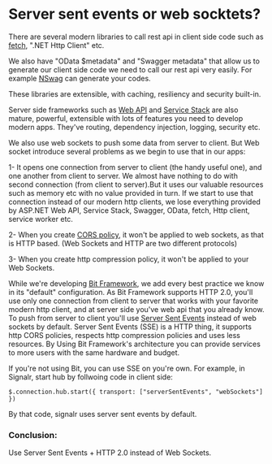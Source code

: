 # Server sent events or web socktets?

There are several modern libraries to call rest api in client side code such as [fetch](https://developer.mozilla.org/en/docs/Web/API/Fetch_API), ".NET Http Client" etc.

We also have "OData $metadata" and "Swagger metadata" that allow us to generate our client side code we need to call our rest api very easily. For example [NSwag](https://github.com/RSuter/NSwag) can generate your codes.

These libraries are extensible, with caching, resiliency and security built-in.

Server side frameworks such as [Web API](https://www.asp.net/web-api) and [Service Stack](http://docs.servicestack.net/api-design) are also mature, powerful, extensible with lots of features you need to develop modern apps. They've routing, dependency injection, logging, security etc.

We also use web sockets to push some data from server to client. But Web socket introduce several problems as we begin to use that in our apps:

1- It opens one connection from server to client (the handy useful one), and one another from client to server. We almost have nothing to do with second connection (from client to server).But it uses our valuable resources such as memory etc with no value provided in turn. If we start to use that connection instead of our modern http clients, we lose everything provided by ASP.NET Web API, Service Stack, Swagger, OData, fetch, Http client, service worker etc.

2- When you create [CORS policy](https://developer.mozilla.org/en-US/docs/Web/HTTP/Access_control_CORS), it won't be applied to web sockets, as that is HTTP based. (Web Sockets and HTTP are two different protocols)

3- When you create http compression policy, it won't be applied to your Web Sockets.

While we're developing [Bit Framework](https://github.com/bit-foundation/bit-framework/), we add every best practice we know in its "default" configuration. As Bit Framework supports HTTP 2.0, you'll use only one connection from client to server that works with your favorite modern http client, and at server side you've web api that you already know. To push from server to client you'll use [Server Sent Events](https://developer.mozilla.org/en-US/docs/Web/API/Server-sent_events) instead of web sockets by default. Server Sent Events (SSE) is a HTTP thing, it supports http CORS policies, respects http compression policies and uses less resources. By Using Bit Framework's architecture you can provide services to more users with the same hardware and budget.

If you're not using Bit, you can use SSE on you're own. For example, in Signalr, start hub by follwoing code in client side:

```
$.connection.hub.start({ transport: ["serverSentEvents", "webSockets"] })
```

By that code, signalr uses server sent events by default.

### Conclusion:

Use Server Sent Events + HTTP 2.0 instead of Web Sockets.
